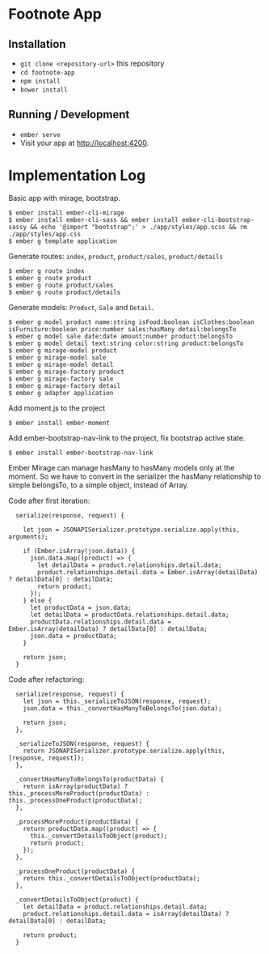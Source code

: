 # Footnote App

## Installation

* `git clone <repository-url>` this repository
* `cd footnote-app`
* `npm install`
* `bower install`

## Running / Development

* `ember serve`
* Visit your app at [http://localhost:4200](http://localhost:4200).

# Implementation Log

Basic app with mirage, bootstrap.
```
$ ember install ember-cli-mirage
$ ember install ember-cli-sass && ember install ember-cli-bootstrap-sassy && echo '@import "bootstrap";' > ./app/styles/app.scss && rm ./app/styles/app.css
$ ember g template application
```

Generate routes: `index`, `product`, `product/sales`, `product/details`
```
$ ember g route index
$ ember g route product
$ ember g route product/sales
$ ember g route product/details
```

Generate models: `Product`, `Sale` and `Detail`.
```
$ ember g model product name:string isFood:boolean isClothes:boolean isFurniture:boolean price:number sales:hasMany detail:belongsTo
$ ember g model sale date:date amount:number product:belongsTo
$ ember g model detail text:string color:string product:belongsTo
$ ember g mirage-model product
$ ember g mirage-model sale
$ ember g mirage-model detail
$ ember g mirage-factory product
$ ember g mirage-factory sale
$ ember g mirage-factory detail
$ ember g adapter application
```

Add moment.js to the project
```
$ ember install ember-moment
```

Add ember-bootstrap-nav-link to the project, fix bootstrap active state.
```
$ ember install ember-bootstrap-nav-link
```

Ember Mirage can manage hasMany to hasMany models only at the moment. So we have to convert in the serializer the hasMany relationship to simple belongsTo, to a simple object, instead of Array.

Code after first iteration: 
```
  serialize(response, request) {

    let json = JSONAPISerializer.prototype.serialize.apply(this, arguments);

    if (Ember.isArray(json.data)) {
      json.data.map((product) => {
        let detailData = product.relationships.detail.data;
        product.relationships.detail.data = Ember.isArray(detailData) ? detailData[0] : detailData;
        return product;
      });
    } else {
      let productData = json.data;
      let detailData = productData.relationships.detail.data;
      productData.relationships.detail.data = Ember.isArray(detailData) ? detailData[0] : detailData;
      json.data = productData;
    }

    return json;
  }
```

Code after refactoring:
```
  serialize(response, request) {
    let json = this._serializeToJSON(response, request);
    json.data = this._convertHasManyToBelongsTo(json.data);

    return json;
  },

  _serializeToJSON(response, request) {
    return JSONAPISerializer.prototype.serialize.apply(this, [response, request]);
  },

  _convertHasManyToBelongsTo(productData) {
    return isArray(productData) ? this._processMoreProduct(productData) : this._processOneProduct(productData);
  },

  _processMoreProduct(productData) {
    return productData.map((product) => {
      this._convertDetailsToObject(product);
      return product;
    });
  },

  _processOneProduct(productData) {
    return this._convertDetailsToObject(productData);
  },

  _convertDetailsToObject(product) {
    let detailData = product.relationships.detail.data;
    product.relationships.detail.data = isArray(detailData) ? detailData[0] : detailData;

    return product;
  }
```
